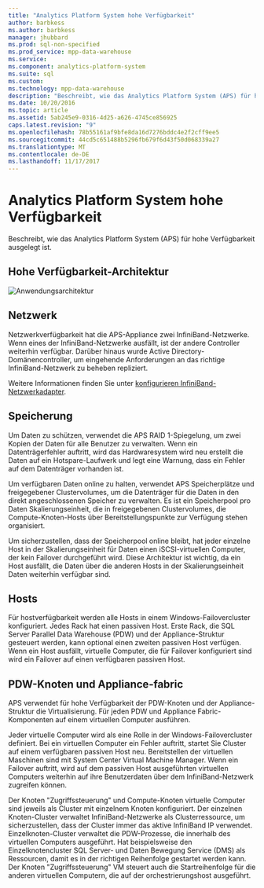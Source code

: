 ```yaml
---
title: "Analytics Platform System hohe Verfügbarkeit"
author: barbkess
ms.author: barbkess
manager: jhubbard
ms.prod: sql-non-specified
ms.prod_service: mpp-data-warehouse
ms.service: 
ms.component: analytics-platform-system
ms.suite: sql
ms.custom: 
ms.technology: mpp-data-warehouse
description: "Beschreibt, wie das Analytics Platform System (APS) für hohe Verfügbarkeit ausgelegt ist."
ms.date: 10/20/2016
ms.topic: article
ms.assetid: 5ab245e9-0316-4d25-a626-4745ce856925
caps.latest.revision: "9"
ms.openlocfilehash: 78b55161af9bfe8da16d7276bddc4e2f2cff9ee5
ms.sourcegitcommit: 44cd5c651488b5296fb679f6d43f50d068339a27
ms.translationtype: MT
ms.contentlocale: de-DE
ms.lasthandoff: 11/17/2017
---
```

# <a name="analytics-platform-system-high-availability"></a>Analytics Platform System hohe Verfügbarkeit
Beschreibt, wie das Analytics Platform System (APS) für hohe Verfügbarkeit ausgelegt ist.  
  
## <a name="high-availability-architecture"></a>Hohe Verfügbarkeit-Architektur  
![Anwendungsarchitektur](media/appliance-architecture.png "Anwendungsarchitektur")  
  
## <a name="network"></a>Netzwerk  
Netzwerkverfügbarkeit hat die APS-Appliance zwei InfiniBand-Netzwerke. Wenn eines der InfiniBand-Netzwerke ausfällt, ist der andere Controller weiterhin verfügbar. Darüber hinaus wurde Active Directory-Domänencontroller, um eingehende Anforderungen an das richtige InfiniBand-Netzwerk zu beheben repliziert.  
  
Weitere Informationen finden Sie unter [konfigurieren InfiniBand-Netzwerkadapter](configure-infiniband-network-adapters.md).  
  
## <a name="storage"></a>Speicherung  
Um Daten zu schützen, verwendet die APS RAID 1-Spiegelung, um zwei Kopien der Daten für alle Benutzer zu verwalten. Wenn ein Datenträgerfehler auftritt, wird das Hardwaresystem wird neu erstellt die Daten auf ein Hotspare-Laufwerk und legt eine Warnung, dass ein Fehler auf dem Datenträger vorhanden ist.  
  
Um verfügbaren Daten online zu halten, verwendet APS Speicherplätze und freigegebener Clustervolumes, um die Datenträger für die Daten in den direkt angeschlossenen Speicher zu verwalten. Es ist ein Speicherpool pro Daten Skalierungseinheit, die in freigegebenen Clustervolumes, die Compute-Knoten-Hosts über Bereitstellungspunkte zur Verfügung stehen organisiert.  
  
Um sicherzustellen, dass der Speicherpool online bleibt, hat jeder einzelne Host in der Skalierungseinheit für Daten einen iSCSI-virtuellen Computer, der kein Failover durchgeführt wird. Diese Architektur ist wichtig, da ein Host ausfällt, die Daten über die anderen Hosts in der Skalierungseinheit Daten weiterhin verfügbar sind.  
  
## <a name="hosts"></a>Hosts  
Für hostverfügbarkeit werden alle Hosts in einem Windows-Failovercluster konfiguriert. Jedes Rack hat einen passiven Host. Erste Rack, die SQL Server Parallel Data Warehouse (PDW) und der Appliance-Struktur gesteuert werden, kann optional einen zweiten passiven Host verfügen. Wenn ein Host ausfällt, virtuelle Computer, die für Failover konfiguriert sind wird ein Failover auf einen verfügbaren passiven Host.  
  
## <a name="pdw-nodes-and-appliance-fabric"></a>PDW-Knoten und Appliance-fabric  
APS verwendet für hohe Verfügbarkeit der PDW-Knoten und der Appliance-Struktur die Virtualisierung. Für jeden PDW und Appliance Fabric-Komponenten auf einem virtuellen Computer ausführen.  
  
Jeder virtuelle Computer wird als eine Rolle in der Windows-Failovercluster definiert. Bei ein virtuellen Computer ein Fehler auftritt, startet Sie Cluster auf einem verfügbaren passiven Host neu. Bereitstellen der virtuellen Maschinen sind mit System Center Virtual Machine Manager. Wenn ein Failover auftritt, wird auf dem passiven Host ausgeführten virtuellen Computers weiterhin auf ihre Benutzerdaten über dem InfiniBand-Netzwerk zugreifen können.  
  
Der Knoten "Zugriffssteuerung" und Compute-Knoten virtuelle Computer sind jeweils als Cluster mit einzelnem Knoten konfiguriert. Der einzelnen Knoten-Cluster verwaltet InfiniBand-Netzwerke als Clusterressource, um sicherzustellen, dass der Cluster immer das aktive InfiniBand IP verwendet. Einzelknoten-Cluster verwaltet die PDW-Prozesse, die innerhalb des virtuellen Computers ausgeführt. Hat beispielsweise den Einzelknotencluster SQL Server- und Daten Bewegung Service (DMS) als Ressourcen, damit es in der richtigen Reihenfolge gestartet werden kann. Der Knoten "Zugriffssteuerung" VM steuert auch die Startreihenfolge für die anderen virtuellen Computern, die auf der orchestrierungshost ausgeführt.  
  
